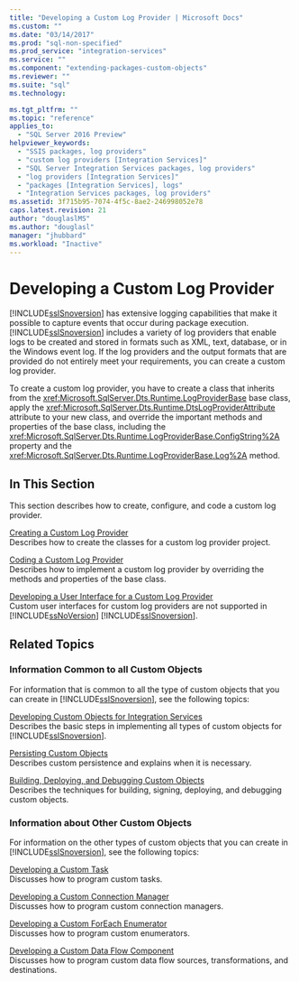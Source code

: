 ```yaml
---
title: "Developing a Custom Log Provider | Microsoft Docs"
ms.custom: ""
ms.date: "03/14/2017"
ms.prod: "sql-non-specified"
ms.prod_service: "integration-services"
ms.service: ""
ms.component: "extending-packages-custom-objects"
ms.reviewer: ""
ms.suite: "sql"
ms.technology: 

ms.tgt_pltfrm: ""
ms.topic: "reference"
applies_to: 
  - "SQL Server 2016 Preview"
helpviewer_keywords: 
  - "SSIS packages, log providers"
  - "custom log providers [Integration Services]"
  - "SQL Server Integration Services packages, log providers"
  - "log providers [Integration Services]"
  - "packages [Integration Services], logs"
  - "Integration Services packages, log providers"
ms.assetid: 3f715b95-7074-4f5c-8ae2-246998052e78
caps.latest.revision: 21
author: "douglaslMS"
ms.author: "douglasl"
manager: "jhubbard"
ms.workload: "Inactive"
---
```

# Developing a Custom Log Provider
  [!INCLUDE[ssISnoversion](../../../includes/ssisnoversion-md.md)] has extensive logging capabilities that make it possible to capture events that occur during package execution. [!INCLUDE[ssISnoversion](../../../includes/ssisnoversion-md.md)] includes a variety of log providers that enable logs to be created and stored in formats such as XML, text, database, or in the Windows event log. If the log providers and the output formats that are provided do not entirely meet your requirements, you can create a custom log provider.  
  
 To create a custom log provider, you have to create a class that inherits from the <xref:Microsoft.SqlServer.Dts.Runtime.LogProviderBase> base class, apply the <xref:Microsoft.SqlServer.Dts.Runtime.DtsLogProviderAttribute> attribute to your new class, and override the important methods and properties of the base class, including the <xref:Microsoft.SqlServer.Dts.Runtime.LogProviderBase.ConfigString%2A> property and the <xref:Microsoft.SqlServer.Dts.Runtime.LogProviderBase.Log%2A> method.  
  
## In This Section  
 This section describes how to create, configure, and code a custom log provider.  
  
 [Creating a Custom Log Provider](../../../integration-services/extending-packages-custom-objects/log-provider/creating-a-custom-log-provider.md)  
 Describes how to create the classes for a custom log provider project.  
  
 [Coding a Custom Log Provider](../../../integration-services/extending-packages-custom-objects/log-provider/coding-a-custom-log-provider.md)  
 Describes how to implement a custom log provider by overriding the methods and properties of the base class.  
  
 [Developing a User Interface for a Custom Log Provider](../../../integration-services/extending-packages-custom-objects/log-provider/developing-a-user-interface-for-a-custom-log-provider.md)  
 Custom user interfaces for custom log providers are not supported in [!INCLUDE[ssNoVersion](../../../includes/ssnoversion-md.md)] [!INCLUDE[ssISnoversion](../../../includes/ssisnoversion-md.md)].  
  
## Related Topics  
  
### Information Common to all Custom Objects  
 For information that is common to all the type of custom objects that you can create in [!INCLUDE[ssISnoversion](../../../includes/ssisnoversion-md.md)], see the following topics:  
  
 [Developing Custom Objects for Integration Services](../../../integration-services/extending-packages-custom-objects/developing-custom-objects-for-integration-services.md)  
 Describes the basic steps in implementing all types of custom objects for [!INCLUDE[ssISnoversion](../../../includes/ssisnoversion-md.md)].  
  
 [Persisting Custom Objects](../../../integration-services/extending-packages-custom-objects/persisting-custom-objects.md)  
 Describes custom persistence and explains when it is necessary.  
  
 [Building, Deploying, and Debugging Custom Objects](../../../integration-services/extending-packages-custom-objects/building-deploying-and-debugging-custom-objects.md)  
 Describes the techniques for building, signing, deploying, and debugging custom objects.  
  
### Information about Other Custom Objects  
 For information on the other types of custom objects that you can create in [!INCLUDE[ssISnoversion](../../../includes/ssisnoversion-md.md)], see the following topics:  
  
 [Developing a Custom Task](../../../integration-services/extending-packages-custom-objects/task/developing-a-custom-task.md)  
 Discusses how to program custom tasks.  
  
 [Developing a Custom Connection Manager](../../../integration-services/extending-packages-custom-objects/connection-manager/developing-a-custom-connection-manager.md)  
 Discusses how to program custom connection managers.  
  
 [Developing a Custom ForEach Enumerator](../../../integration-services/extending-packages-custom-objects/foreach-enumerator/developing-a-custom-foreach-enumerator.md)  
 Discusses how to program custom enumerators.  
  
 [Developing a Custom Data Flow Component](../../../integration-services/extending-packages-custom-objects/data-flow/developing-a-custom-data-flow-component.md)  
 Discusses how to program custom data flow sources, transformations, and destinations.  
  

